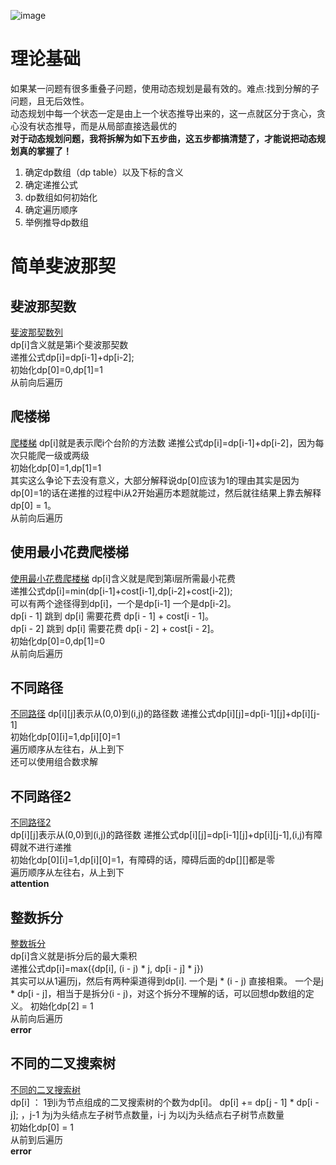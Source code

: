 
![image](https://github.com/GreatMengChongKing/leetcode-master/assets/117571588/11ea865d-dd8f-4649-a28a-c948dc69ace3)
# 理论基础
如果某一问题有很多重叠子问题，使用动态规划是最有效的。难点:找到分解的子问题，且无后效性。  
动态规划中每一个状态一定是由上一个状态推导出来的，这一点就区分于贪心，贪心没有状态推导，而是从局部直接选最优的  
**对于动态规划问题，我将拆解为如下五步曲，这五步都搞清楚了，才能说把动态规划真的掌握了！**  
1. 确定dp数组（dp table）以及下标的含义
2. 确定递推公式
3. dp数组如何初始化
4. 确定遍历顺序
5. 举例推导dp数组
# 简单斐波那契
## 斐波那契数
[斐波那契数列](./problems/0509.斐波那契数.md)  
dp[i]含义就是第i个斐波那契数  
递推公式dp[i]=dp[i-1]+dp[i-2];  
初始化dp[0]=0,dp[1]=1  
从前向后遍历  
## 爬楼梯
[爬楼梯](./problems/0070.爬楼梯.md)
dp[i]就是表示爬i个台阶的方法数
递推公式dp[i]=dp[i-1]+dp[i-2]，因为每次只能爬一级或两级    
初始化dp[0]=1,dp[1]=1  
其实这么争论下去没有意义，大部分解释说dp[0]应该为1的理由其实是因为dp[0]=1的话在递推的过程中i从2开始遍历本题就能过，然后就往结果上靠去解释dp[0] = 1。  
从前向后遍历  
## 使用最小花费爬楼梯
[使用最小花费爬楼梯](./problems/0746.使用最小花费爬楼梯.md)
dp[i]含义就是爬到第i层所需最小花费  
递推公式dp[i]=min(dp[i-1]+cost[i-1],dp[i-2]+cost[i-2]);  
可以有两个途径得到dp[i]，一个是dp[i-1] 一个是dp[i-2]。  
dp[i - 1] 跳到 dp[i] 需要花费 dp[i - 1] + cost[i - 1]。  
dp[i - 2] 跳到 dp[i] 需要花费 dp[i - 2] + cost[i - 2]。  
初始化dp[0]=0,dp[1]=0    
从前向后遍历  
## 不同路径
[不同路径](./problems/0062.不同路径.md)
dp[i][j]表示从(0,0)到(i,j)的路径数
递推公式dp[i][j]=dp[i-1][j]+dp[i][j-1]  
初始化dp[0][i]=1,dp[i][0]=1   
遍历顺序从左往右，从上到下  
还可以使用组合数求解  
## 不同路径2
[不同路径2](./problems/0063.不同路径II.md)  
dp[i][j]表示从(0,0)到(i,j)的路径数
递推公式dp[i][j]=dp[i-1][j]+dp[i][j-1],(i,j)有障碍就不进行递推  
初始化dp[0][i]=1,dp[i][0]=1，有障碍的话，障碍后面的dp[][]都是零      
遍历顺序从左往右，从上到下  
**attention**  
## 整数拆分
[整数拆分](./problems/0343.整数拆分.md)  
dp[i]含义就是i拆分后的最大乘积  
递推公式dp[i]=max({dp[i], (i - j) * j, dp[i - j] * j})    
其实可以从1遍历j，然后有两种渠道得到dp[i].
一个是j * (i - j) 直接相乘。
一个是j * dp[i - j]，相当于是拆分(i - j)，对这个拆分不理解的话，可以回想dp数组的定义。
初始化dp[2] = 1        
从前向后遍历  
**error**  
## 不同的二叉搜索树
[不同的二叉搜索树](.problems/0096.不同的二叉搜索树.md)  
dp[i] ： 1到i为节点组成的二叉搜索树的个数为dp[i]。
dp[i] += dp[j - 1] * dp[i - j]; ，j-1 为j为头结点左子树节点数量，i-j 为以j为头结点右子树节点数量  
初始化dp[0] = 1  
从前到后遍历  
**error**  

